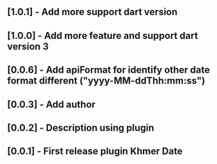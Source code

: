 ## [1.0.1] - Add more support dart version

## [1.0.0] - Add more feature and support dart version 3

## [0.0.6] - Add apiFormat for identify other date format different ("yyyy-MM-ddThh:mm:ss")

## [0.0.3] - Add author

## [0.0.2] - Description using plugin

## [0.0.1​​] - First release plugin Khmer Date
